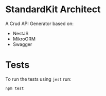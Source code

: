 # StandardKit Architect

A Crud API Generator based on:
- NestJS
- MikroORM
- Swagger

# Tests

To run the tests using `jest` run:

```bash
npm test
```
